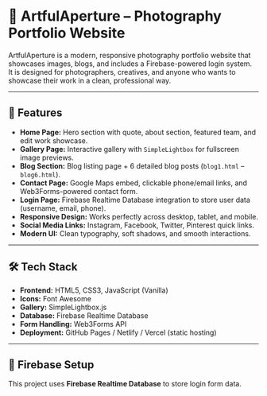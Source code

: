 # 📸 ArtfulAperture – Photography Portfolio Website

ArtfulAperture is a modern, responsive photography portfolio website that showcases images, blogs, and includes a Firebase-powered login system.  
It is designed for photographers, creatives, and anyone who wants to showcase their work in a clean, professional way.

---

## 🌟 Features

- **Home Page:** Hero section with quote, about section, featured team, and edit work showcase.
- **Gallery Page:** Interactive gallery with `SimpleLightbox` for fullscreen image previews.
- **Blog Section:** Blog listing page + 6 detailed blog posts (`blog1.html` – `blog6.html`).
- **Contact Page:** Google Maps embed, clickable phone/email links, and Web3Forms-powered contact form.
- **Login Page:** Firebase Realtime Database integration to store user data (username, email, phone).
- **Responsive Design:** Works perfectly across desktop, tablet, and mobile.
- **Social Media Links:** Instagram, Facebook, Twitter, Pinterest quick links.
- **Modern UI:** Clean typography, soft shadows, and smooth interactions.

---

## 🛠️ Tech Stack

- **Frontend:** HTML5, CSS3, JavaScript (Vanilla)
- **Icons:** Font Awesome
- **Gallery:** SimpleLightbox.js
- **Database:** Firebase Realtime Database
- **Form Handling:** Web3Forms API
- **Deployment:** GitHub Pages / Netlify / Vercel (static hosting)

---

## 🔧 Firebase Setup

This project uses **Firebase Realtime Database** to store login form data.
